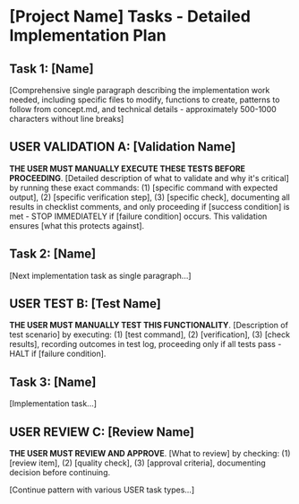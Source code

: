 # [Project Name] Tasks - Detailed Implementation Plan

## Task 1: [Name]
[Comprehensive single paragraph describing the implementation work needed, including specific files to modify, functions to create, patterns to follow from concept.md, and technical details - approximately 500-1000 characters without line breaks]

## USER VALIDATION A: [Validation Name]
**THE USER MUST MANUALLY EXECUTE THESE TESTS BEFORE PROCEEDING**. [Detailed description of what to validate and why it's critical] by running these exact commands: (1) [specific command with expected output], (2) [specific verification step], (3) [specific check], documenting all results in checklist comments, and only proceeding if [success condition] is met - STOP IMMEDIATELY if [failure condition] occurs. This validation ensures [what this protects against].

## Task 2: [Name]
[Next implementation task as single paragraph...]

## USER TEST B: [Test Name]
**THE USER MUST MANUALLY TEST THIS FUNCTIONALITY**. [Description of test scenario] by executing: (1) [test command], (2) [verification], (3) [check results], recording outcomes in test log, proceeding only if all tests pass - HALT if [failure condition].

## Task 3: [Name]
[Implementation task...]

## USER REVIEW C: [Review Name]
**THE USER MUST REVIEW AND APPROVE**. [What to review] by checking: (1) [review item], (2) [quality check], (3) [approval criteria], documenting decision before continuing.

[Continue pattern with various USER task types...]